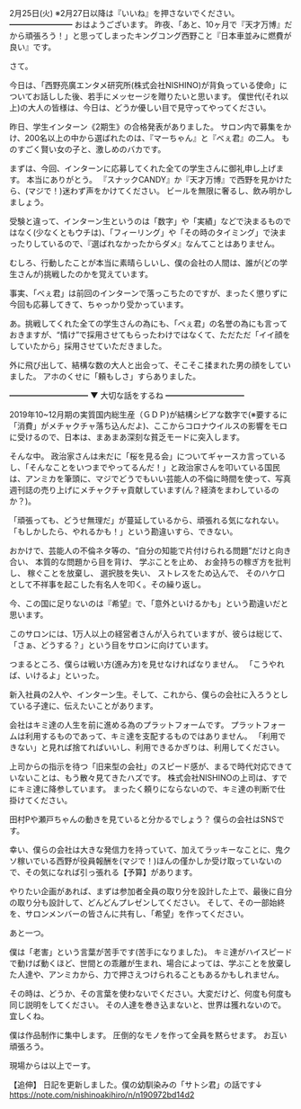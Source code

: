 2月25日(火) ※2月27日以降は『いいね』を押さないでください。
━━━━━━━━
おはようございます。
昨夜、「あと、10ヶ月で『天才万博』だから頑張ろう！」と思ってしまったキングコング西野こと『日本車並みに燃費が良い』です。

さて。

今日は、「西野亮廣エンタメ研究所(株式会社NISHINO)が背負っている使命」についてお話しした後、若手にメッセージを贈りたいと思います。
僕世代(それ以上)の大人の皆様は、今日は、どうか優しい目で見守ってやってください。

昨日、学生インターン《2期生》の合格発表がありました。
サロン内で募集をかけ、200名以上の中から選ばれたのは、『マーちゃん』と『べぇ君』の二人。
ものすごく賢い女の子と、激しめのバカです。

まずは、今回、インターンに応募してくれた全ての学生さんに御礼申し上げます。
本当にありがとう。
『スナックCANDY』か『天才万博』で西野を見かけたら、(マジで！)迷わず声をかけてください。
ビールを無限に奢るし、飲み明かしましょう。　

受験と違って、インターン生というのは「数字」や「実績」などで決まるものではなく(少なくともウチは)、「フィーリング」や「その時のタイミング」で決まったりしているので、『選ばれなかったからダメ』なんてことはありません。

むしろ、行動したことが本当に素晴らしいし、僕の会社の人間は、誰が(どの学生さんが)挑戦したのかを覚えています。

事実、「べぇ君」は前回のインターンで落っこちたのですが、まったく懲りずに今回も応募してきて、ちゃっかり受かっています。

あ。挑戦してくれた全ての学生さんの為にも、「べぇ君」の名誉の為にも言っておきますが、“情け”で採用させてもらったわけではなくて、ただただ「イイ顔をしていたから」採用させていただきました。

外に飛び出して、結構な数の大人と出会って、そこそこ揉まれた男の顔をしていました。
アホのくせに「頼もしさ」すらありました。

━━━━━━━━━━
▼ 大切な話をするね
━━━━━━━━━━

2019年10~12月期の実質国内総生産（ＧＤＰ)が結構シビアな数字で(※要するに「消費」がメチャクチャ落ち込んだよ)、ここからコロナウイルスの影響をモロに受けるので、日本は、まあまあ深刻な貧乏モードに突入します。

そんな中。
政治家さんは未だに「桜を見る会」についてギャースカ言っているし、「そんなことをいつまでやってるんだ！」と政治家さんを叩いている国民は、アンミカを筆頭に、マジでどうでもいい芸能人の不倫に時間を使って、写真週刊誌の売り上げにメチャクチャ貢献しています(ん？経済をまわしているのか？)。

「頑張っても、どうせ無理だ」が蔓延しているから、頑張れる気になれない。「もしかしたら、やれるかも！」という勘違いすら、できない。

おかけで、芸能人の不倫ネタ等の、“自分の知能で片付けられる問題”だけと向き合い、
本質的な問題から目を背け、
学ぶことを止め、
お金持ちの稼ぎ方を批判し、
稼ぐことを放棄し、
選択肢を失い、
ストレスをため込んで、
そのハケ口として不祥事を起こした有名人を叩く。その繰り返し。

今、この国に足りないのは『希望』で、「意外といけるかも」という勘違いだと思います。


このサロンには、1万人以上の経営者さんが入られていますが、彼らは総じて、「さぁ、どうする？」という目をサロンに向けています。

つまるところ、僕らは戦い方(進み方)を見せなければなりません。
「こうやれば、いけるよ」といった。

新入社員の2人や、インターン生。そして、これから、僕らの会社に入ろうとしている子達に、伝えたいことがあります。

会社はキミ達の人生を前に進める為のプラットフォームです。
プラットフォームは利用するものであって、キミ達を支配するものではありません。
「利用できない」と見れば捨てればいいし、利用できるかぎりは、利用してください。

上司からの指示を待つ「旧来型の会社」のスピード感が、まるで時代対応できていないことは、もう散々見てきたハズです。
株式会社NISHINOの上司は、すでにキミ達に降参しています。
まったく頼りにならないので、キミ達の判断で仕掛けてください。

田村Pや瀬戸ちゃんの動きを見ていると分かるでしょう？
僕らの会社はSNSです。

幸い、僕らの会社は大きな発信力を持っていて、加えてラッキーなことに、鬼クソ稼いでいる西野が役員報酬を(マジで！)ほんの僅かしか受け取っていないので、その気になれば引っ張れる【予算】があります。

やりたい企画があれば、まずは参加者全員の取り分を設計した上で、最後に自分の取り分も設計して、どんどんプレゼンしてください。
そして、その一部始終を、サロンメンバーの皆さんに共有し、「希望」を作ってください。

あと一つ。

僕は「老害」という言葉が苦手です(苦手になりました)。
キミ達がハイスピードで動けば動くほど、世間との乖離が生まれ、場合によっては、学ぶことを放棄した人達や、アンミカから、力で押さえつけられることもあるかもしれません。

その時は、どうか、その言葉を使わないでください。大変だけど、何度も何度も同じ説明をしてください。
その人達を巻き込まないと、世界は獲れないので。宜しくね。

僕は作品制作に集中します。
圧倒的なモノを作って全員を黙らせます。
お互い頑張ろう。

現場からは以上でーす。

【追伸】
日記を更新しました。僕の幼馴染みの「サトシ君」の話です↓
https://note.com/nishinoakihiro/n/n190972bd14d2
